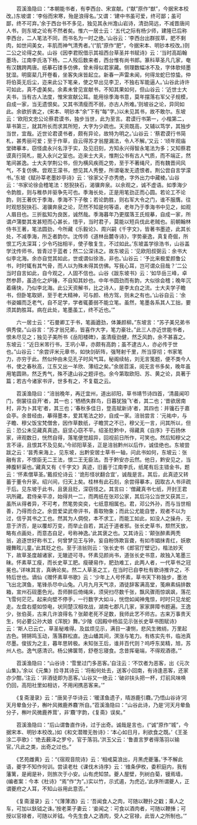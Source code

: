 <!-- { "loadSidebar": true } -->
　　苕溪渔隐曰：“本朝能书者，有李西台、宋宣献。(“献”原作“猷”，今据宋本校改。)东坡谓：‘李俗而宋寒，殆是浪得名。’又谓：‘建中书虽可爱，终可鄙；虽可鄙，终不可弃。’余于西台书不多见，独见其永州澹山岩诗，清劲简远，不减晋唐间人书，则东坡之论有不然者矣。惟六一居士云：‘五代之际有杨少师，建隆已后称李西台，二人笔法不同，而书名为一时之绝。’山谷云：‘李西台出群拔萃，肥不剩肉，如世间美女，丰肌而神气清秀者。’(“肌”原作“肥”，今据宋本、明钞本校改。)则二公之论得之矣。山谷《因李君贶借示其祖西台草圣并书赋诗》云：‘当时高蹈翰墨场，江南李氏洛下杨，二人殁后数来者，西台惟有尚书郎。篆科草圣凡几家，奄有汉魏跨两唐。纸摹石镂多仿佛，曾未得似君家藏。侧理数幅冰不及，字体欹倾墨犹湿。明窗棐几开卷看，坐客失床皆起立。新春一声雷未闻，何得龙蛇巳惊蛰。仲将伯英无后尘，迩来此公下笔亲，使之早出见李卫，不独右军能逼人。’山谷此诗许可如此，真不虚美矣。余素未曾见宣献书，不知其果如何，但山谷云：‘近世士大夫书，当有古人法度，惟宋宣献公耳。能用徐季海书意，莫年摆落右军父子规模，自成一家，当无遗恨矣。又其书清瘦而不弱，亦古人所难。’则坡谷之论，异同如此。余欲折衷之，(宋本、明钞本“余”下有“每”字。)以未见其书，故不敢尔。东坡云：‘欧阳文忠公论蔡君谟书，独步当世，此为至言。君谟行书第一，小楷第二，草书第三，就其所长而求其所短，大字为少疏也。天资既高，又辅以笃学，其独步当世，宜哉。近世论君谟书者，颇有异论，故特为明之。’山谷云：‘蔡君谟行书简札，甚秀丽可爱；至于作草，自云得苏才翁屋漏法，令人不解。’又云：‘顷年观庙堂碑摹本，窃怪虞永兴名浮于实，及见旧刻，方知永兴得智永笔法为多；又知蔡君谟真行简札，能入永兴之室也。迩来士大夫，惟荆公书有古人气质，而不端正，然笔间甚逸。士大夫学荆公书，但为横风疾雨之势，至于不著绳尺，而有魏晋间风气，不复仿佛。尝观王濛书，想见其人秀整，所谓毫发无遗恨者。荆公尝自言学濛书。’东坡《赋孙莘老墨妙亭诗》云：‘徐家父子亦秀绝，字外出力中藏棱。’山谷云：‘书家论徐会稽笔法：怒猊抉石，渴骥奔泉。以余观之，诚不虚语。如季海少令韵胜，则与稚恭并驱争先可也。季海长处，正是用笔劲正而心圆。若论工不论韵，则王著优于季海，季海不下子敬；若论韵胜，则右军大令之门，谁不服膺。往时观怒猊抉石、渴骥奔泉之论，茫然不知是何等语，老年乃于季海书中见之，如观人眉目也。三折肱知为良医，诚然哉。季海暮年乃更摆落王氏规摹，自成一家，所谓卢蒲嫳其发甚短而心甚长，惜乎，当时君子，莫能以短兵伐此老贼也。前朝翰林侍书王著，笔法圆劲，今所藏《乐毅论》、周兴嗣《千字文》，皆著书墨迹，此其长处，不减季海，所乏者韵尔。沈传师《道林岳麓寺诗》，字势豪逸，真复奇倔，所恨工巧太深耳；少令巧拙相半，使子敬复生，不过如此。’东坡盖学徐浩书，山谷盖学沈传师书，皆青过于蓝者；然二公深讳之。故东坡云：‘见欧阳叔弼云：余书大似李北海。余亦自觉其如此，世或谓似徐浩，非也。’山谷云：‘予比来极爱颜鲁公书，时时辄有其气骨，而人以为殊未得其仿佛。写我心耳，岂可谓众目哉？’二公当时自言如此，自今观之，人固不信也。山谷《跋东坡书》云：‘如华岳三峰，卓然参昴，虽造化之炉锤，不自知其妙也。中年书圆劲而有韵，大似徐会稽；晚年沉着痛快，乃似李北海。此公天资解书，比之诗人，是李太白之流。士大夫学子瞻书，但卧笔取妍，至于老大精神，可与颜、杨方驾，则未之有也。’山谷自云：‘余书姿媚而乏老气，自不足学，学者辄萎弱不能立笔。虽然，笔墨各系其人工拙，要须其韵胜耳。病在此处，笔墨虽工，终不近也。’”

　　六一居士云：“石曼卿工于书，笔画遒劲，体兼颜柳。”东坡言：“苏子美兄弟书俱秀俊。”山谷言：“苏才翁兄弟，皆喜作大字，笔力豪壮。”此三人亦近世能书者，恨未尽见之；独见子美所书《岳阳楼碑》，虽清瘦劲健，然乏风韵，余不甚喜之。东坡云：“近日米芾行书，王巩小草，亦颇有高韵；虽不逮古人，亦必传于世也。”山谷云：“余尝评米元章书，如快剑斫阵，强弩射千里，所当穿彻；书家笔力，亦穷于此。然似仲由未见孔子时风气耳。秘阁续帖，刘无言笺题，便不类今人书，使之春秋高，江东又出一羊欣、薄绍之矣。”余居苕溪，阅无言书多矣，晚年虽用笔圆熟，然乏秀气，殊不逮山谷之题评也。余今第取欧阳、苏、黄之论，具著于篇；若古今诸家书评，世多有之，不复载之云。

　　苕溪渔隐曰：“涪翁晚年，再迁宜州，道出祁阳，草书靖节诗四首，‘清晨闻叩门，倒裳往自开’者，其一也；‘栖栖失群鸟，日暮犹独飞’者，其二也；‘昔欲居南村，非为卜其宅’者，其三也；‘春秋多佳日，登高赋新诗’者，其四也：并镵石于嘉会亭。余昔经由，摹得墨本，爱其笔法之妙，自成一家。涪翁尝言：‘元祐中，与子瞻、穆父饭宝梵僧舍，因作草数纸，子瞻赏之不已，穆父无一言，问其所以，但云：恐公未见藏真真迹。庭坚心窃不平。绍圣贬黔中，得藏真《自序》于石扬休家，谛观数日，恍然自得，落笔便觉超异，回视前日所作，可笑也。然后知穆父之言不诬，且恨其不及见矣。’今祁阳草圣，正是涪翁黔州以后作，诚佳绝也。东坡尝跋之云：‘昙秀来海上，见东坡，出黔安居士草书一轴，问此书如何，东坡云：张融有言，不恨臣无二王法，恨二王无臣法。吾于黔安亦云然。他日，黔安见之，当捧腹轩渠也。’藏真又有《千字文》真迹，旧蓄于江南李氏，纸尾有后主错金书，题云：‘怀素僧草圣。’戴叔伦诗云：‘诡形怪状翻合宜’，诚哉是言。其后，此真迹又转蓄于董令升家。绍兴间，归天上矣。桂林有此石刻，余尝得摹本，因取古人书评疏于后。见东坡于此书，且褒且贬，深窃怪之。其言曰：‘僧藏真书七纸，开封王君巩所藏。君侍亲平凉，始得共一二，而两纸在张邓公家，其后冯公当世又获其三，虽所从得者异，不可考，然笔势奕奕，七纸意相属也。君，邓公外孙，而与当世相善，乃得而合之。余尝爱梁武帝评书，善取物象；而此公尤能自誉，观者不以为过，信乎其书之工也。然其为人倜傥，本不求工，而能工如此，如没人之操舟，无意于济否，是以覆却万变，而举止自若，其近于道者邪。张长史草书，颓然天放，略有点画处，而意态自足，号称神逸。’此其褒之也。又其诗云：‘颠张醉素两秃翁，追逐世好称书工，何曾梦见王与钟，妄自粉饰欺盲聋，有如市娼抹青红，妖歌嫚舞眩儿童。’此其贬之也。至于涪翁则云：‘张长史书《郎官厅壁记》，楷法妙天下，故草圣度越诸家，无辙迹可寻。怀素见颜尚书，道张长史书意，故独入笔墨三昧。怀素草工瘦，而长史草工肥。瘦硬易作，肥劲难工，此两人者，一代草书之冠冕也。’详味其言，真确论矣。然二人草圣之工，在当时已自李杜有歌诗推许之，不特后世也。谪仙《赠怀素草书歌》云：‘少年上人号怀素，草书天下称独步，墨池飞出北溟鱼，笔锋杀尽中山兔。八月九月天气凉，酒徒辞客满高堂，笺麻素绢排数箱，宣州石砚墨色光。吾师醉后倚绳床，须臾扫尽数千张，飘风骤雨惊飒飒，落花飞雪何茫茫。起来向壁不停手，一行数字大如斗，恍惚如闻神鬼惊，时时只见龙蛇走。左盘右蹙如惊电，状同楚汉相攻战，湖南七郡凡几家，家家屏障书题遍。王逸少，张伯英，古来几许浪得名？张颠老死不足数，我师此艺不师古。古来万事贵天生，何必要公孙大娘《浑脱》舞。’少陵《因殿中杨监见示张长史草书图赋诗》云：‘斯人已云亡，草圣秘难得。及兹烦见示，满目一凄恻，悲风生微绡，万里起古色。锵锵鸣玉动，落落群松直。连山蟠其间，溟涨与笔力。有练实先书，临池真尽墨。俊拔为之主，暮年思转极。未知张王后，谁并百代则？呜呼东吴精，旭，苏州人也。逸气感清识。杨公拂箧笥，舒卷忘寝食。念昔挥毫端，不得观酒德。’”

　　苕溪渔隐曰：“山谷诗：‘雪里过门多恶客。’自注云：‘不饮者为恶客，出《元次山集》。’余以《元集》捡寻其诗云：‘将船何处去，送客小回南，有诗逢恶客，还家亦少酣。’注云：‘非酒徒即为恶客。’山谷又一绝云：‘破卯扶头把一杯，灯前风味唤仍回，高阳社里如相访，不用闲携恶客来。’”

　　《复斋漫录》云：“唐吴子华诗云：‘暖漾鱼遗子，晴游鹿引麛。’乃悟山谷诗‘河天月晕鱼分子，槲叶风微鹿养麛’所自。”苕溪渔隐曰：“山谷此诗，乃是‘河天月晕鱼分子，槲叶风微鹿养茸’，非‘麛’字韵，《复斋》误矣。”

　　苕溪渔隐曰：“后山谓鲁直作诗，过于出奇。诚哉是言也，(“诚”原作“城”，今据宋本、明钞本校改。)如《和文潜赠无咎诗》：‘本心如日月，利欲食之既。’《王圣涂二亭歌》：‘绝去薮泽之罗兮，官于落羽。’洪玉父云：‘鲁直言罗者得落羽以输官。’凡此之类，出奇之过也。”

　　《艺苑雌黄》云：“《宿观音院诗》云：‘相戒莫浪出，月黑虎夔藩。’予不解此语，夔字不知作何训。尝读老杜《课伐木诗序》云：‘维条伊枚，委积庭内，我有藩篱，是阙是补，则旅次于小安。山有虎知禁。夔人屋壁，列树白菊，镘焉墙，(编者案：今本《杜诗》“焉”作“为”。)实以竹，示式遏，为虎近。’此序所谓夔人，正谓夔府之人耳，不知山谷用此意否。”

　　《复斋漫录》云：“《薄薄酒》云：‘吾闻食人之肉，可随以鞭扑之戳；乘人之车，可加以鈇钺之诛。’按老莱子妻云：‘妾闻之：可食以酒肉者，可随以鞭捶；可授以官禄者，可随以斧钺。今先生食人之酒肉，受人之官禄，此皆人之所制也。’”

